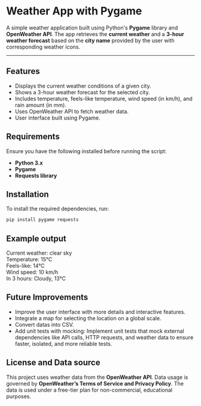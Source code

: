 # Weather App with Pygame


A simple weather application built using Python's **Pygame** library and **OpenWeather API**. 
The app retrieves the **current weather** and a **3-hour weather forecast** based on the **city name** provided by the user
with corresponding weather icons.

---

## **Features**
- Displays the current weather conditions of a given city.
- Shows a 3-hour weather forecast for the selected city.
- Includes temperature, feels-like temperature, wind speed (in km/h), and rain amount (in mm).
- Uses OpenWeather API to fetch weather data.
- User interface built using Pygame.

## **Requirements**
Ensure you have the following installed before running the script:
- **Python 3.x**
- **Pygame**
- **Requests library**

## **Installation**
To install the required dependencies, run:
```bash
pip install pygame requests
```

## **Example output**
Current weather: clear sky   
Temperature: 15°C    
Feels-like: 14°C  
Wind speed: 10 km/h  
In 3 hours: Cloudy, 13°C

## **Future Improvements**
- Improve the user interface with more details and interactive features.
- Integrate a map for selecting the location on a global scale.
- Convert datas into CSV.
- Add unit tests with mocking: Implement unit tests that mock external dependencies like API calls, 
HTTP requests, and weather data to ensure faster, isolated, and more reliable tests.

## **License and Data source**
This project uses weather data from the **OpenWeather API**. 
Data usage is governed by **OpenWeather’s Terms of Service and Privacy Policy**. 
The data is used under a free-tier plan for non-commercial, educational purposes.